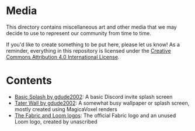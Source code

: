 # Media

This directory contains miscellaneous art and other media that we may decide to use to represent our community from time to time.

If you'd like to create something to be put here, please let us know! As a reminder, everything in this repository is licensed under the [Creative Commons Attribution 4.0 International License](/LICENSE.md).

# Contents

* [Basic Splash by gdude2002](/media/basic-splash): A basic Discord invite splash screen
* [Tater Wall by gdude2002](/media/tater-wall): A somewhat busy wallpaper or splash screen, mostly created using MagicaVoxel renders
* [The Fabric and Loom logos](/media/unascribed): The official Fabric logo and an unused Loom logo, created by unascribed
